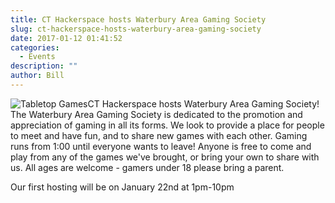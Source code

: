 ```yaml
---
title: CT Hackerspace hosts Waterbury Area Gaming Society
slug: ct-hackerspace-hosts-waterbury-area-gaming-society
date: 2017-01-12 01:41:52
categories:
  - Events
description: ""
author: Bill
---
```



![Tabletop Games](/uploads/2017/01/tabletop-games-150x150.jpg)CT Hackerspace hosts Waterbury Area Gaming Society! The Waterbury Area Gaming Society is dedicated to the promotion and appreciation of gaming in all its forms. We look to provide a place for people to meet and have fun, and to share new games with each other. Gaming runs from 1:00 until everyone wants to leave! Anyone is free to come and play from any of the games we've brought, or bring your own to share with us. All ages are welcome - gamers under 18 please bring a parent.

Our first hosting will be on January 22nd at 1pm-10pm
